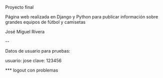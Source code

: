 Proyecto final 

Página web realizada en Django y Python para publicar información sobre grandes equipos de fútbol y camisetas

José Miguel Rivera

--

Datos de usuario para pruebas:

usuario: jose
clave: 123456


*** logout con problemas